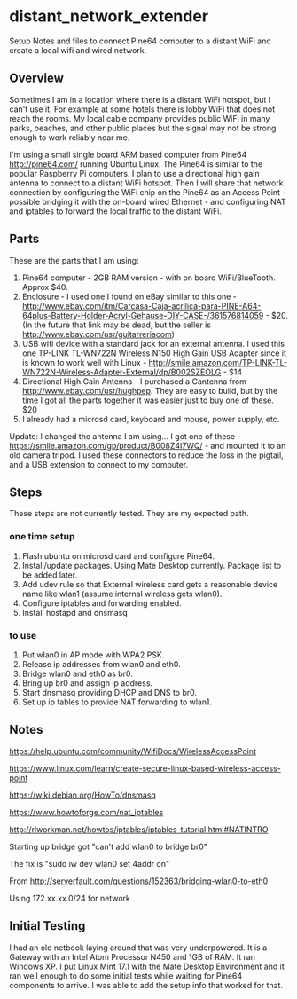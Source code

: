 # distant_network_extender
Setup Notes and files to connect Pine64 computer to a distant WiFi and create a local wifi and wired network.

## Overview
Sometimes I am in a location where there is a distant WiFi hotspot, but I can't use it. For example at some hotels there is lobby WiFi that does not reach the rooms. My local cable company provides public WiFi in many parks, beaches, and other public places but the signal may not be strong enough to work reliably near me.

I'm using a small single board ARM based computer from Pine64 http://pine64.com/ running Ubuntu Linux. The Pine64 is similar to the popular Raspberry Pi computers. I plan to use a directional high gain antenna to connect to a distant WiFi hotspot. Then I will share that network connection by configuring the WiFi chip on the Pine64 as an Access Point - possible bridging it with the on-board wired Ethernet - and configuring NAT and iptables to forward the local traffic to the distant WiFi.

## Parts

These are the parts that I am using:

1. Pine64 computer - 2GB RAM version - with on board WiFi/BlueTooth. Approx $40.
2. Enclosure - I used one I found on eBay similar to this one - http://www.ebay.com/itm/Carcasa-Caja-acrilica-para-PINE-A64-64plus-Battery-Holder-Acryl-Gehause-DIY-CASE-/361576814059 - $20. (In the future that link may be dead, but the seller is http://www.ebay.com/usr/guitarreriacom)
3. USB wifi device with a standard jack for an external antenna. I used this one TP-LINK TL-WN722N Wireless N150 High Gain USB Adapter since it is known to work well with Linux - http://smile.amazon.com/TP-LINK-TL-WN722N-Wireless-Adapter-External/dp/B002SZEOLG - $14
4. Directional High Gain Antenna - I purchased a Cantenna from http://www.ebay.com/usr/hughpep. They are easy to build, but by the time I got all the parts together it was easier just to buy one of these. $20
5. I already had a microsd card, keyboard and mouse, power supply, etc.

Update: I changed the antenna I am using... I got one of these - https://smile.amazon.com/gp/product/B008Z4I7WQ/ - and mounted it to an old camera tripod. I used these connectors to reduce the loss in the pigtail, and a USB extension to connect to my computer.

## Steps

These steps are not currently tested. They are my expected path.

### one time setup

1. Flash ubuntu on microsd card and configure Pine64.
2. Install/update packages. Using Mate Desktop currently. Package list to be added later.
3. Add udev rule so that External wireless card gets a reasonable device name like wlan1 (assume internal wireless gets wlan0).
4. Configure iptables and forwarding enabled.
5. Install hostapd and dnsmasq

### to use

1. Put wlan0 in AP mode with WPA2 PSK.
2. Release ip addresses from wlan0 and eth0.
3. Bridge wlan0 and eth0 as br0.
4. Bring up br0 and assign ip address.
5. Start dnsmasq providing DHCP and DNS to br0.
6. Set up ip tables to provide NAT forwarding to wlan1.
 
## Notes

https://help.ubuntu.com/community/WifiDocs/WirelessAccessPoint

https://www.linux.com/learn/create-secure-linux-based-wireless-access-point

https://wiki.debian.org/HowTo/dnsmasq

https://www.howtoforge.com/nat_iptables

http://rlworkman.net/howtos/iptables/iptables-tutorial.html#NATINTRO

Starting up bridge got "can't add wlan0 to bridge br0"

The fix is "sudo iw dev wlan0 set 4addr on"

From http://serverfault.com/questions/152363/bridging-wlan0-to-eth0

Using 172.xx.xx.0/24 for network

## Initial Testing

I had an old netbook laying around that was very underpowered. It is
a Gateway with an Intel Atom Processor N450 and 1GB of RAM. It ran
Windows XP. I put Linux Mint 17.1 with the Mate Desktop Environment
and it ran well enough to do some initial tests while waiting for
Pine64 components to arrive. I was able to add the setup info that
worked for that.
